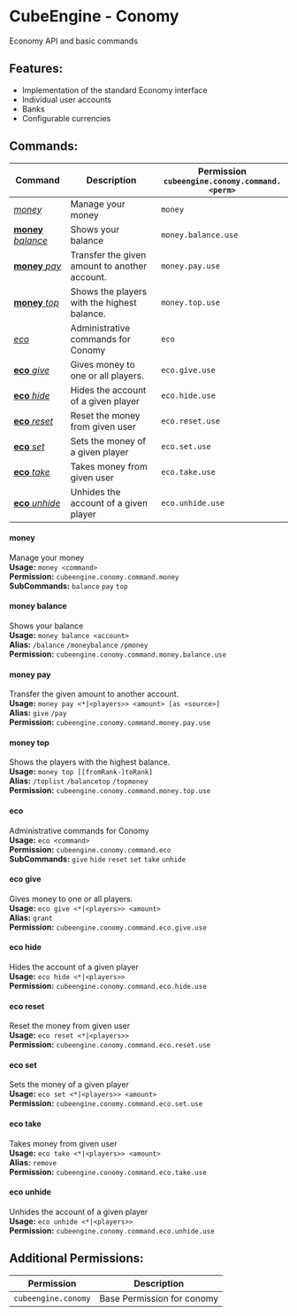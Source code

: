 # CubeEngine - Conomy
Economy API and basic commands

## Features:
 - Implementation of the standard Economy interface
 - Individual user accounts
 - Banks
 - Configurable currencies

## Commands:

| Command | Description | Permission<br>`cubeengine.conomy.command.<perm>` |
| --- | --- | --- |
| [*money*](#money) | Manage your money | `money` |
| [**money** *balance*](#money-balance) | Shows your balance | `money.balance.use` |
| [**money** *pay*](#money-pay) | Transfer the given amount to another account. | `money.pay.use` |
| [**money** *top*](#money-top) | Shows the players with the highest balance. | `money.top.use` |
| [*eco*](#eco) | Administrative commands for Conomy | `eco` |
| [**eco** *give*](#eco-give) | Gives money to one or all players. | `eco.give.use` |
| [**eco** *hide*](#eco-hide) | Hides the account of a given player | `eco.hide.use` |
| [**eco** *reset*](#eco-reset) | Reset the money from given user | `eco.reset.use` |
| [**eco** *set*](#eco-set) | Sets the money of a given player | `eco.set.use` |
| [**eco** *take*](#eco-take) | Takes money from given user | `eco.take.use` |
| [**eco** *unhide*](#eco-unhide) | Unhides the account of a given player | `eco.unhide.use` |

#### money  
Manage your money  
**Usage:** `money <command>`  
**Permission:** `cubeengine.conomy.command.money`  
**SubCommands:** `balance` `pay` `top`  

#### money balance  
Shows your balance  
**Usage:** `money balance <account>`  
**Alias:** `/balance` `/moneybalance` `/pmoney`  
**Permission:** `cubeengine.conomy.command.money.balance.use`  
  

#### money pay  
Transfer the given amount to another account.  
**Usage:** `money pay <*|<players>> <amount> [as <source>]`  
**Alias:** `give` `/pay`  
**Permission:** `cubeengine.conomy.command.money.pay.use`  
  

#### money top  
Shows the players with the highest balance.  
**Usage:** `money top [[fromRank-]toRank]`  
**Alias:** `/toplist` `/balancetop` `/topmoney`  
**Permission:** `cubeengine.conomy.command.money.top.use`  
  

#### eco  
Administrative commands for Conomy  
**Usage:** `eco <command>`  
**Permission:** `cubeengine.conomy.command.eco`  
**SubCommands:** `give` `hide` `reset` `set` `take` `unhide`  

#### eco give  
Gives money to one or all players.  
**Usage:** `eco give <*|<players>> <amount>`  
**Alias:** `grant`  
**Permission:** `cubeengine.conomy.command.eco.give.use`  
  

#### eco hide  
Hides the account of a given player  
**Usage:** `eco hide <*|<players>>`  
**Permission:** `cubeengine.conomy.command.eco.hide.use`  
  

#### eco reset  
Reset the money from given user  
**Usage:** `eco reset <*|<players>>`  
**Permission:** `cubeengine.conomy.command.eco.reset.use`  
  

#### eco set  
Sets the money of a given player  
**Usage:** `eco set <*|<players>> <amount>`  
**Permission:** `cubeengine.conomy.command.eco.set.use`  
  

#### eco take  
Takes money from given user  
**Usage:** `eco take <*|<players>> <amount>`  
**Alias:** `remove`  
**Permission:** `cubeengine.conomy.command.eco.take.use`  
  

#### eco unhide  
Unhides the account of a given player  
**Usage:** `eco unhide <*|<players>>`  
**Permission:** `cubeengine.conomy.command.eco.unhide.use`  
  

## Additional Permissions:

| Permission | Description |
| --- | --- |
| `cubeengine.conomy` | Base Permission for conomy |